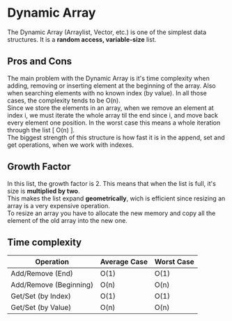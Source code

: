 # Dynamic Array
The Dynamic Array (Arraylist, Vector, etc.) is one of the simplest data structures.
It is a <b>random access, variable-size</b> list.

## Pros and Cons
The main problem with the Dynamic Array is it's time complexity when adding, removing or inserting element at the beginning of the array.
Also when searching elements with no known index (by value). In all those cases, the complexity tends to be O(n). <br>
Since we store the elements in an array, when we remove an element at index i, we must iterate the whole
array til the end since i, and move back every element one position. In the worst case this means a whole iteration
through the list [ O(n) ]. <br>
The biggest strength of this structure is how fast it is in the append, set and get operations, when we work with indexes.

## Growth Factor
In this list, the growth factor is 2. This means that when the list is full, it's size is <b>multiplied by two</b>. <br>
This makes the list expand <b>geometrically</b>, wich is efficient since resizing an array is a very expensive operation. <br>
To resize an array you have to allocate the new memory and copy all the element of the old array into the new one. <br>

## Time complexity

| Operation  | Average Case | Worst Case |
|--- | --- | ---|
| Add/Remove (End)        | O(1)	    | O(1)   |
| Add/Remove (Beginning)        | O(n)	    | O(n)   |
| Get/Set (by Index)   | O(1)	    | O(1)       |
| Get/Set (by Value)   | O(n)	    | O(n)       |
